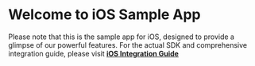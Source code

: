 # Welcome to iOS Sample App

Please note that this is the sample app for iOS, designed to provide a glimpse of our powerful features. For the actual SDK and comprehensive integration guide, please visit **[iOS Integration Guide](https://developers.facia.ai/mobile/sdks/platforms/ios-sdk)**
